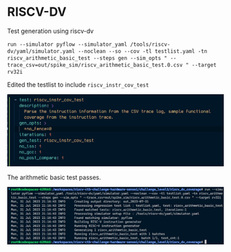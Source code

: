 # RISCV-DV

Test generation using riscv-dv

```
run --simulator pyflow --simulator_yaml /tools/riscv-dv/yaml/simulator.yaml --noclean --so --cov -tl testlist.yaml -tn riscv_arithmetic_basic_test --steps gen --sim_opts " --trace_csv=out/spike_sim/riscv_arithmetic_basic_test.0.csv " --target rv32i
```

Edited the testlist to include `riscv_instr_cov_test`

<img src="imgs/testlist.png" width="800">

The arithmetic basic test passes.

<img src="imgs/console.png" width="1000">